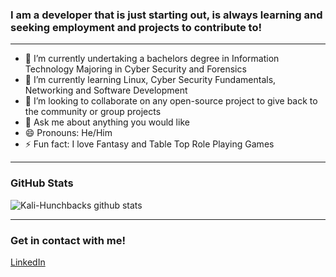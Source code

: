 ### I am a developer that is just starting out, is always learning and seeking employment and projects to contribute to!
---
- 🔭 I’m currently undertaking a bachelors degree in Information Technology Majoring in Cyber Security and Forensics
- 🌱 I’m currently learning Linux, Cyber Security Fundamentals, Networking and Software Development 
- 👯 I’m looking to collaborate on any open-source project to give back to the community or group projects
- 💬 Ask me about anything you would like
- 😄 Pronouns: He/Him
- ⚡ Fun fact: I love Fantasy and Table Top Role Playing Games
- ---

### GitHub Stats
![Kali-Hunchbacks github stats](https://github-readme-stats-murex-five.vercel.app/api?username=Kali-Hunchback&count_private=true&show_icons=true&theme=dracula&hide=stars)

---
### Get in contact with me!
[LinkedIn](https://www.linkedin.com/in/wade-roberts-development/)
